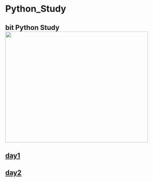 # Python_Study
bit Python Study
<img src="https://mk0analyticsindf35n9.kinstacdn.com/wp-content/uploads/2019/10/python-1.jpg" width="450px" height="350px"></img>
---
## [day1](/D2/p01.py)
## [day2](/D2/p02.py)


